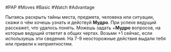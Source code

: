 #PAP #Moves #Basic #Watch #Advantage 

Пытаясь раскрыть тайны места, предмета, человека или ситуации, скажи о чём хочешь узнать и действуй **Мудро**. 
При успехе ведущий расскажет, что удалось понять. Можешь задать +**Мудро** вопросов, на которые ведущий ответит в общих чертах. Возьми +1 сейчас, если используешь эти сведения. 
На 7-9 неосторожные действия выдали тебя или привели к неприятностям.